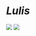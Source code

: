 #  *Lulis* 

![](https://media1.tenor.com/m/nisaHYy8yAYAAAAd/besito-catlove.gif) ![](https://media1.tenor.com/m/YR1hxyktKYYAAAAC/cat.gif)
